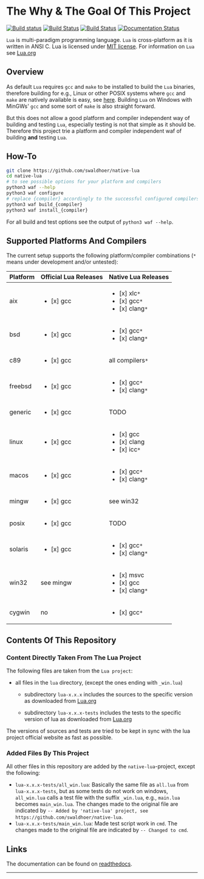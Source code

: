 # The Why & The Goal Of This Project

[![Build status](https://ci.appveyor.com/api/projects/status/1gtcdi6wslxx3d6u/branch/master?svg=true)](https://ci.appveyor.com/project/swaldhoer/native-lua/branch/master)
[![Build Status](https://travis-ci.org/swaldhoer/native-lua.svg?branch=master)](https://travis-ci.org/swaldhoer/native-lua)
[![Build Status](https://api.cirrus-ci.com/github/swaldhoer/native-lua.svg)](https://cirrus-ci.com/github/swaldhoer/native-lua)
[![Documentation Status](https://readthedocs.org/projects/native-lua/badge/?version=latest)](https://native-lua.readthedocs.io/en/latest/?badge=latest)

`Lua` is multi-paradigm programming language. `Lua` is cross-platform as it is
written in ANSI C. Lua is licensed under [MIT license][1].
For information on `Lua` see [Lua.org][2]

## Overview

As default `Lua` requires `gcc` and `make` to be installed to build the `Lua`
binaries, therefore building for e.g., Linux or other POSIX systems where `gcc`
and `make` are natively available is easy, see [here][3]. Building `Lua` on
Windows with MinGWs' `gcc` and some sort of `make` is also straight forward.

But this does not allow a good platform and compiler independent way of building
and testing `Lua`, especially testing is not that simple as it should be.
Therefore this project trie a platform and compiler independent waf of building
**and** testing `Lua`.

## How-To

```bash
git clone https://github.com/swaldhoer/native-lua
cd native-lua
# to see possible options for your platform and compilers
python3 waf --help
python3 waf configure
# replace {compiler} accordingly to the successful configured compilers
python3 waf build_{compiler}
python3 waf install_{compiler}
```

For all build and test options see the output of `python3 waf --help`.

## Supported Platforms And Compilers

The current setup supports the following platform/compiler combinations (`*`
means under development and/or untested):

| Platform | Official Lua Releases             | Native Lua Releases                                                       |
|----------|-----------------------------------|---------------------------------------------------------------------------|
| aix      | <ul><li>[x] gcc </li></ul>        | <ul><li>[x] xlc`*` </li> <li>[x] gcc`*` </li> <li>[x] clang`*` </li></ul> |
| bsd      | <ul><li>[x] gcc </li></ul>        | <ul><li>[x] gcc`*` </li><li>[x] clang`*` </li></ul>                       |
| c89      | <ul><li>[x] gcc </li></ul>        | all compilers`*`                                                          |
| freebsd  | <ul><li>[x] gcc </li></ul>        | <ul><li>[x] gcc`*` </li><li>[x] clang`*` </li></ul>                       |
| generic  | <ul><li>[x] gcc </li></ul>        | TODO                                                                      |
| linux    | <ul><li>[x] gcc </li></ul>        | <ul><li>[x] gcc </li><li>[x] clang </li><li>[x] icc`*` </li></ul>         |
| macos    | <ul><li>[x] gcc </li></ul>        | <ul><li>[x] gcc`*` </li><li>[x] clang`*` </li></ul>                       |
| mingw    | <ul><li>[x] gcc </li></ul>        | see win32                                                                 |
| posix    | <ul><li>[x] gcc </li></ul>        | TODO                                                                      |
| solaris  | <ul><li>[x] gcc </li></ul>        | <ul><li>[x] gcc`*` </li><li>[x] clang`*` </li></ul>                       |
| win32    | see mingw                         | <ul><li>[x] msvc </li><li>[x] gcc </li><li>[x] clang`*` </li></ul>        |
| cygwin   | no                                | <ul><li>[x] gcc`*` </li></ul>                                             |

## Contents Of This Repository

### Content Directly Taken From The Lua Project

The following files are taken from the `Lua project`:

- all files in the `lua` directory, (except the ones ending with `_win.lua`)

  - subdirectory `lua-x.x.x` includes the sources to the specific version as
    downloaded from [Lua.org][2]

  - subdirectory `lua-x.x.x-tests` includes the tests to the specific version
    of lua as downloaded from [Lua.org][2]

The versions of sources and tests are tried to be kept in sync with the lua
project official website as fast as possible.

### Added Files By This Project

All other files in this repository are added by the `native-lua`-project,
except the following:

- `lua-x.x.x-tests/all_win.lua`: Basically the same file as `all.lua` from
  `lua-x.x.x-tests`, but as some tests do not work on windows, `all_win.lua`
  calls a test file with the suffix `_win.lua`, e.g., `main.lua` becomes
  `main_win.lua`. The changes made to the original file are indicated by
  `-- Added by 'native-lua' project,
  see https://github.com/swaldhoer/native-lua`.
- `lua-x.x.x-tests/main_win.lua`: Made test script work in `cmd`. The changes
  made to the original file are indicated by `-- Changed to cmd`.

## Links

The documentation can be found on
[readthedocs](https://native-lua.readthedocs.io/en/latest/).

---

[1]: https://www.lua.org/manual/5.3/readme.html#license
[2]: https://www.lua.org/
[3]: https://www.lua.org/manual/5.3/readme.html
